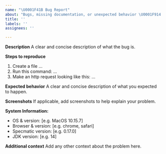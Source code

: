 ```yaml
---
name: "\U0001F41B Bug Report"
about: "Bugs, missing documentation, or unexpected behavior \U0001F914."
title: ''
labels: ''
assignees: ''

---
```


**Description**
A clear and concise description of what the bug is.

**Steps to reproduce**
1. Create a file ...
2. Run this command: ...
3. Make an http request looking like this: ...

**Expected behavior**
A clear and concise description of what you expected to happen.

**Screenshots**
If applicable, add screenshots to help explain your problem.

**System Information:**
 - OS & version: [e.g. MacOS 10.15.7]
 - Browser & version: [e.g. chrome, safari]
 - Specmatic version: [e.g. 0.17.0]
 - JDK version: [e.g. 14]

**Additional context**
Add any other context about the problem here.
